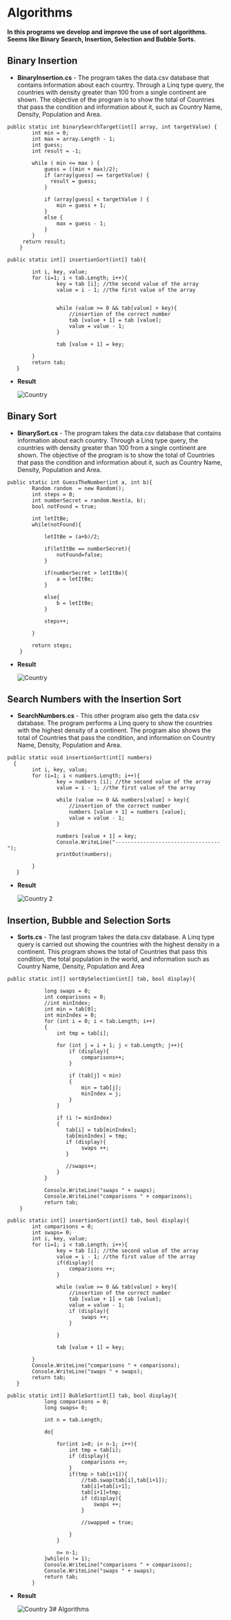 # Algorithms
 **In this programs we develop and improve the use of sort algorithms. Seems like Binary Search, Insertion, Selection and Bubble Sorts.**

## Binary Insertion
* **BinaryInsertion.cs** - The program takes the data.csv database that contains information about each country. Through a Linq type query, the countries with density greater than 100 from a single continent are shown. The objective of the program is to show the total of Countries that pass the condition and information about it, such as Country Name, Density, Population and Area. 

```
public static int binarySearchTarget(int[] array, int targetValue) {
	    int min = 0;
	    int max = array.Length - 1;
        int guess;
        int result = -1;
    
        while ( min <= max ) {
            guess = ((min + max)/2);
            if (array[guess] == targetValue) { 
              result = guess; 
            } 
    
            if (array[guess] < targetValue ) {
                min = guess + 1;
            } 
            else { 
                max = guess - 1; 
            } 
        }
     return result;
    }  
```
```
public static int[] insertionSort(int[] tab){
        
        int i, key, value; 
        for (i=1; i < tab.Length; i++){
                key = tab [i]; //the second value of the array
                value = i - 1; //the first value of the array
                
                
                while (value >= 0 && tab[value] > key){
                    //insertion of the correct number
                    tab [value + 1] = tab [value];
                    value = value - 1;
                }
                
                tab [value + 1] = key;
            
        }
        return tab;
   }
```
* **Result**

  ![Country](img/Country.PNG)

## Binary Sort
* **BinarySort.cs** - The program takes the data.csv database that contains information about each country. Through a Linq type query, the countries with density greater than 100 from a single continent are shown. The objective of the program is to show the total of Countries that pass the condition and information about it, such as Country Name, Density, Population and Area. 

```
public static int GuessTheNumber(int a, int b){
        Random random  = new Random();
        int steps = 0;
        int numberSecret = random.Next(a, b);
        bool notFound = true;
        
        int letItBe;
        while(notFound){
            
            letItBe = (a+b)/2;
            
            if(letItBe == numberSecret){
                notFound=false;
            }
            
            if(numberSecret > letItBe){
                a = letItBe; 
            }
            
            else{
                b = letItBe;
            }
            
            steps++;
              
        }
        
        return steps;
    }
```
* **Result**

  ![Country](img/Country.PNG)

## Search Numbers with the Insertion Sort
* **SearchNumbers.cs** - This other program also gets the data.csv database. The program performs a Linq query to show the countries with the highest density of a continent. The program also shows the total of Countries that pass the condition, and information on Country Name, Density, Population and Area.

```
public static void insertionSort(int[] numbers)
  { 
        int i, key, value; 
        for (i=1; i < numbers.Length; i++){
                key = numbers [i]; //the second value of the array
                value = i - 1; //the first value of the array
            
                while (value >= 0 && numbers[value] > key){
                    //insertion of the correct number
                    numbers [value + 1] = numbers [value];
                    value = value - 1;
                }
                
                numbers [value + 1] = key;
                Console.WriteLine("----------------------------------");
                printOut(numbers);
            
        }
   } 
```
* **Result**

  ![Country 2](img/Country2.PNG)

## Insertion, Bubble and Selection Sorts
* **Sorts.cs** - The last program takes the data.csv database. A Linq type query is carried out showing the countries with the highest density in a continent. This program shows the total of Countries that pass this condition, the total population in the world, and information such as Country Name, Density, Population and Area

```
public static int[] sortBySelection(int[] tab, bool display){
        
            long swaps = 0;
            int comparisons = 0;
            //int minIndex;
            int min = tab[0];
            int minIndex = 0;
            for (int i = 0; i < tab.Length; i++)
            {
                int tmp = tab[i];
                
                for (int j = i + 1; j < tab.Length; j++){
                    if (display){
                        comparisons++;
                    }
                    
                    if (tab[j] < min)
                    {
                        min = tab[j];
                        minIndex = j;
                    }
                }
                
                if (i != minIndex)
                {
                   tab[i] = tab[minIndex];
                   tab[minIndex] = tmp;
                   if (display){
                        swaps ++;    
                   }
                   
                   //swaps++;      
                }
            }
            
            Console.WriteLine("swaps " + swaps);
            Console.WriteLine("comparisons " + comparisons);
            return tab;
    }
```

```
public static int[] insertionSort(int[] tab, bool display){
        int comparisons = 0;
        int swaps= 0;
        int i, key, value; 
        for (i=1; i < tab.Length; i++){
                key = tab [i]; //the second value of the array
                value = i - 1; //the first value of the array
                if(display){
                    comparisons ++;    
                }
                
                while (value >= 0 && tab[value] > key){
                    //insertion of the correct number
                    tab [value + 1] = tab [value];
                    value = value - 1;
                    if (display){
                        swaps ++;    
                    }
                    
                }
                
                tab [value + 1] = key;
            
        }
        Console.WriteLine("comparisons " + comparisons);
        Console.WriteLine("swaps " + swaps);
        return tab;
   } 
```

```
public static int[] BubleSort(int[] tab, bool display){
            long comparisons = 0;
            long swaps= 0;
            
            int n = tab.Length;
            
            do{
                
                for(int i=0; i< n-1; i++){
                    int tmp = tab[i];
                    if (display){
                        comparisons ++;    
                    }
                    if(tmp > tab[i+1]){
                        //tab.swap(tab[i],tab[i+1]);
                        tab[i]=tab[i+1];
                        tab[i+1]=tmp;
                        if (display){
                            swaps ++;    
                        }
                        
                        //swapped = true;
                        
                    }
                }
                
                n= n-1;
            }while(n != 1);
            Console.WriteLine("comparisons " + comparisons);
            Console.WriteLine("swaps " + swaps);
            return tab;
        }
```
* **Result**

  ![Country 3](img/Country3.PNG)# Algorithms
